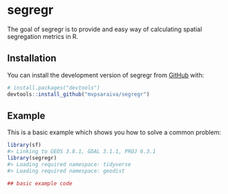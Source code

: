 
<!-- README.md is generated from README.Rmd. Please edit that file -->

# segregr

<!-- badges: start -->
<!-- badges: end -->

The goal of segregr is to provide and easy way of calculating spatial
segregation metrics in R.

## Installation

You can install the development version of segregr from
[GitHub](https://github.com/) with:

``` r
# install.packages("devtools")
devtools::install_github("mvpsaraiva/segregr")
```

## Example

This is a basic example which shows you how to solve a common problem:

``` r
library(sf)
#> Linking to GEOS 3.8.1, GDAL 3.1.1, PROJ 6.3.1
library(segregr)
#> Loading required namespace: tidyverse
#> Loading required namespace: geodist

## basic example code
```
